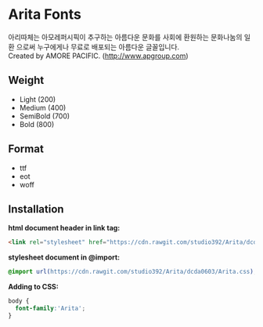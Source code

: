 # Arita Fonts

아리따체는 아모레퍼시픽이 추구하는 아름다운 문화를 사회에 환원하는 문화나눔의 일환 으로써 누구에게나 무료로 배포되는 아름다운 글꼴입니다.<br />
Created by AMORE PACIFIC. (http://www.apgroup.com)

## Weight

- Light (200)
- Medium (400)
- SemiBold (700)
- Bold (800)

## Format

- ttf
- eot
- woff

## Installation

**html document header in link tag:**

```html
<link rel="stylesheet" href="https://cdn.rawgit.com/studio392/Arita/dcda0603/Arita.css" />
```

**stylesheet document in @import:**

```css
@import url(https://cdn.rawgit.com/studio392/Arita/dcda0603/Arita.css);
```

**Adding to CSS:**

```css
body {
  font-family:'Arita';
}
```
